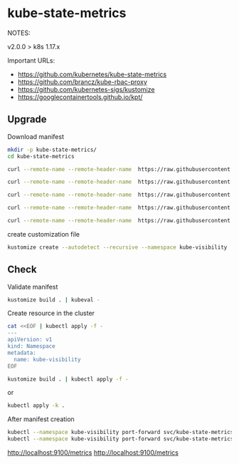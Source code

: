 # kube-state-metrics

NOTES:

v2.0.0 > k8s 1.17.x

Important URLs:

* https://github.com/kubernetes/kube-state-metrics
* https://github.com/brancz/kube-rbac-proxy
* https://github.com/kubernetes-sigs/kustomize
* https://googlecontainertools.github.io/kpt/

## Upgrade

Download manifest

```bash
mkdir -p kube-state-metrics/
cd kube-state-metrics

curl --remote-name --remote-header-name  https://raw.githubusercontent.com/kubernetes/kube-state-metrics/master/examples/standard/cluster-role-binding.yaml

curl --remote-name --remote-header-name  https://raw.githubusercontent.com/kubernetes/kube-state-metrics/master/examples/standard/cluster-role.yaml

curl --remote-name --remote-header-name  https://raw.githubusercontent.com/kubernetes/kube-state-metrics/master/examples/standard/deployment.yaml

curl --remote-name --remote-header-name  https://raw.githubusercontent.com/kubernetes/kube-state-metrics/master/examples/standard/service-account.yaml

curl --remote-name --remote-header-name  https://raw.githubusercontent.com/kubernetes/kube-state-metrics/master/examples/standard/service.yaml

```

create customization file

```bash
kustomize create --autodetect --recursive --namespace kube-visibility
```

## Check

Validate manifest

```bash
kustomize build . | kubeval -
```

Create resource in the cluster

```bash
cat <<EOF | kubectl apply -f -
---
apiVersion: v1
kind: Namespace
metadata:
  name: kube-visibility
EOF
```

```bash
kustomize build . | kubectl apply -f -
```

or

```bash
kubectl apply -k .
```

After manifest creation

```bash
kubectl --namespace kube-visibility port-forward svc/kube-state-metrics 8080
kubectl --namespace kube-visibility port-forward svc/kube-state-metrics 8081
```

[http://localhost:9100/metrics](http://localhost:8080/metrics)
[http://localhost:9100/metrics](http://localhost:8081/metrics)

